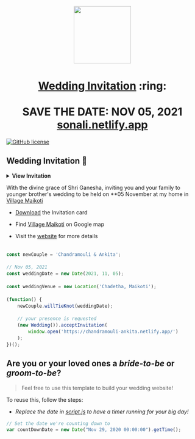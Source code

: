 
<p align="center"><a href="https://chandramouli-ankita.netlify.app/"><img src="./assets/wedding.gif" width="150px" height="150px"/></a></p>
<h1 align="center"><a href="https://chandramouli-ankita.netlify.app/">Wedding Invitation</a> :ring: <br> <br> SAVE THE DATE: NOV 05, 2021 <br> <a href="https://chandramouli-ankita.netlify.app/">sonali.netlify.app</a></h1>

[![GitHub license](https://img.shields.io/github/license/vinitshahdeo/Wedding-Invitation?logo=github)](https://github.com/vinitshahdeo/Wedding-Invitation)

## Wedding Invitation :ring:

<details>
  <summary><strong>View Invitation</strong></summary>
  <a href="https://chandramouli-ankita.netlify.app/"><img src="./assets/img/Chandramouli-Card.png" /></a>
</details>

With the divine grace of Shri Ganesha,
inviting you and your family to younger brother's wedding to be held on **05 November at my home in [Village Maikoti](https://goo.gl/maps/4LFU54ueypeJ1xk99)

- [Download](https://github.com/vashisthg/Wedding-Invitation/raw/master/docs/Chandramouli-Wedding-Invitation.pdf) the Invitation card

- Find [Village Maikoti](https://goo.gl/maps/4LFU54ueypeJ1xk99) on Google map

- Visit the [website](https://chandramouli-ankita.netlify.app) for more details


```js

const newCouple = 'Chandramouli & Ankita';

// Nov 05, 2021
const weddingDate = new Date(2021, 11, 05);

const weddingVenue = new Location('Chadetha, Maikoti');

(function() {
    newCouple.willTieKnot(weddingDate);

    // your presence is requested
    (new Wedding()).acceptInvitation(
        window.open('https://chandramouli-ankita.netlify.app/')
    );
})();


```

## Are you or your loved ones a *bride-to-be* or *groom-to-be*? 
> Feel free to use this template to build your wedding website!

To reuse this, follow the steps:

- *Replace the date in [script.js](https://github.com/vinitshahdeo/Wedding-Invitation/blob/master/js/script.js#L29) to have a timer running for your big day!*

```js
// Set the date we're counting down to
var countDownDate = new Date("Nov 29, 2020 00:00:00").getTime();
```
